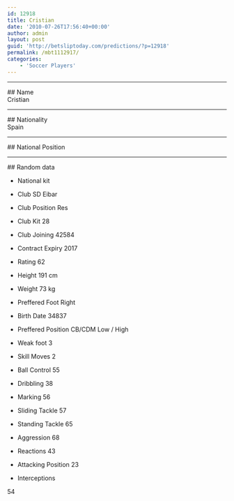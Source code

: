 ```yaml
---
id: 12918
title: Cristian
date: '2010-07-26T17:56:40+00:00'
author: admin
layout: post
guid: 'http://betsliptoday.com/predictions/?p=12918'
permalink: /mbt1112917/
categories:
    - 'Soccer Players'
---
```


- - - - - -

\## Name  
 Cristian

- - - - - -

\## Nationality  
 Spain

- - - - - -

\## National Position

- - - - - -

\## Random data

- National kit
- Club
 SD Eibar

- Club Position
 Res

- Club Kit
 28

- Club Joining
 42584

- Contract Expiry
 2017

- Rating
 62

- Height
 191 cm

- Weight
 73 kg

- Preffered Foot
 Right

- Birth Date
 34837

- Preffered Position
 CB/CDM Low / High

- Weak foot
 3

- Skill Moves
 2

- Ball Control
 55

- Dribbling
 38

- Marking
 56

- Sliding Tackle
 57

- Standing Tackle
 65

- Aggression
 68

- Reactions
 43

- Attacking Position
 23

- Interceptions

 54